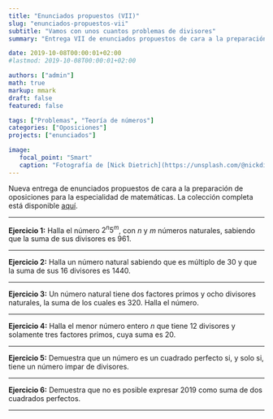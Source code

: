 ```yaml
---
title: "Enunciados propuestos (VII)"
slug: "enunciados-propuestos-vii"
subtitle: "Vamos con unos cuantos problemas de divisores"
summary: "Entrega VII de enunciados propuestos de cara a la preparación de oposiciones en la especialidad de matemáticas."

date: 2019-10-08T00:00:01+02:00
#lastmod: 2019-10-08T00:00:01+02:00

authors: ["admin"]
math: true
markup: mmark
draft: false
featured: false

tags: ["Problemas", "Teoría de números"]
categories: ["Oposiciones"]
projects: ["enunciados"]

image:
   focal_point: "Smart"
   caption: "Fotografía de [Nick Dietrich](https://unsplash.com/@nickdietrich), disponible en [Unsplash](https://unsplash.com/photos/10IC1G_SVzE)."
---
```


Nueva entrega de enunciados propuestos de cara a la preparación de oposiciones para la especialidad de matemáticas. La colección completa está disponible [aquí](/courses/enunciados/).

---

**Ejercicio 1:** Halla el número $2^n 5^m$, con $n$ y $m$ números naturales, sabiendo que la suma de sus divisores es $961$.

---

**Ejercicio 2:** Halla un número natural sabiendo que es múltiplo de $30$ y que la suma de sus $16$ divisores es $1440$.

---

**Ejercicio 3:** Un número natural tiene dos factores primos y ocho divisores naturales, la suma de los cuales es $320$. Halla el número.

---

**Ejercicio 4:** Halla el menor número entero $n$ que tiene $12$ divisores y solamente tres factores primos, cuya suma es $20$.

---

**Ejercicio 5:** Demuestra que un número es un cuadrado perfecto si, y solo si, tiene un número impar de divisores.

---

**Ejercicio 6:** Demuestra que no es posible expresar $2019$ como suma de dos cuadrados perfectos.

---
